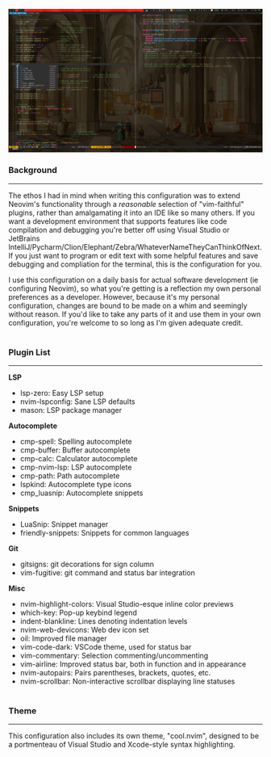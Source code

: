 ![Example photo of my config](example.png)

### Background
---
The ethos I had in mind when writing this configuration was to extend Neovim's functionality
through a *reasonable* selection of "vim-faithful" plugins, rather than amalgamating it into
an IDE like so many others. If you want a development environment that supports features 
like code compilation and debugging you're better off using Visual Studio or JetBrains 
IntelliJ/Pycharm/Clion/Elephant/Zebra/WhateverNameTheyCanThinkOfNext. If you just want to 
program or edit text with some helpful features and save debugging and compliation for the 
terminal, this is the configuration for you.

I use this configuration on a daily basis for actual software development (ie configuring Neovim), so
what you're getting is a reflection my own personal preferences as a developer. However, because it's my
personal configuration, changes are bound to be made on a whim and seemingly without reason. If you'd
like to take any parts of it and use them in your own configuration, you're welcome to so long as I'm
given adequate credit.
<br><br>

### Plugin List
---
**LSP**  
- lsp-zero: Easy LSP setup
- nvim-lspconfig: Sane LSP defaults
- mason: LSP package manager

**Autocomplete**  
- cmp-spell: Spelling autocomplete
- cmp-buffer: Buffer autocomplete
- cmp-calc: Calculator autocomplete
- cmp-nvim-lsp: LSP autocomplete
- cmp-path: Path autocomplete
- lspkind: Autocomplete type icons
- cmp_luasnip: Autocomplete snippets

**Snippets**  
- LuaSnip: Snippet manager
- friendly-snippets: Snippets for common languages

**Git**  
- gitsigns: git decorations for sign column
- vim-fugitive: git command and status bar integration

**Misc**  
- nvim-highlight-colors: Visual Studio-esque inline color previews
- which-key: Pop-up keybind legend
- indent-blankline: Lines denoting indentation levels
- nvim-web-devicons: Web dev icon set
- oil: Improved file manager
- vim-code-dark: VSCode theme, used for status bar
- vim-commentary: Selection commenting/uncommenting
- vim-airline: Improved status bar, both in function and in appearance
- nvim-autopairs: Pairs parentheses, brackets, quotes, etc.
- nvim-scrollbar: Non-interactive scrollbar displaying line statuses
<br><br>


### Theme
---
This configuration also includes its own theme, "cool.nvim", designed to be a
portmenteau of Visual Studio and Xcode-style syntax highlighting.

